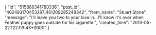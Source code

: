  {
   "id": "515889341780336",
   "post_id": "462493170453287_481209285248342",
   "from_name": "Stuart Stone",
   "message": "I'll leave you two to your love in...I'll know it's over when Feather puppy goes outside for his cigarette.",
   "created_time": "2013-05-22T22:09:43+0000"
 }
